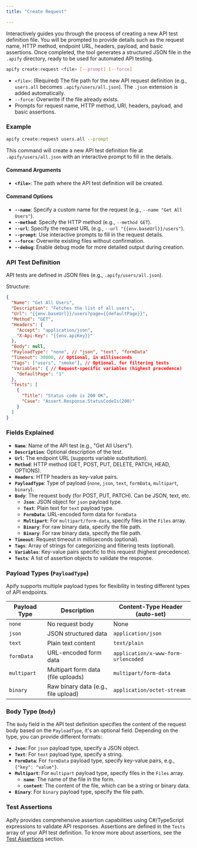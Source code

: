 ```yaml
---
title: "Create Request"

---
```


Interactively guides you through the process of creating a new API test definition file. You will be prompted to provide details such as the request name, HTTP method, endpoint URL, headers, payload, and basic assertions. Once completed, the tool generates a structured JSON file in the `.apify` directory, ready to be used for automated API testing.

```bash
apify create:request <file> [--prompt] [--force]
```
- `<file>`: (Required) The file path for the new API request definition (e.g., `users.all` becomes `.apify/users/all.json`). The `.json` extension is added automatically.
- `--force`: Overwrite if the file already exists.
- Prompts for request name, HTTP method, URI, headers, payload, and basic assertions.

### Example

```bash
apify create:request users.all --prompt
```

This command will create a new API test definition file at `.apify/users/all.json` with an interactive prompt to fill in the details. 

#### Command Arguments
- **`<file>`**: The path where the API test definition will be created.

#### Command Options
- **`--name`**: Specify a custom name for the request (e.g., `--name "Get All Users"`).
- **`--method`**: Specify the HTTP method (e.g., `--method GET`).
- **`--url`**: Specify the request URL (e.g., `--url "{{env.baseUrl}}/users"`).
- **`--prompt`**: Use interactive prompts to fill in the request details.
- **`--force`**: Overwrite existing files without confirmation.
- **`--debug`**: Enable debug mode for more detailed output during creation.


### API Test Definition

API tests are defined in JSON files (e.g., `.apify/users/all.json`).

Structure:
```json
{
  "Name": "Get All Users",
  "Description": "Fetches the list of all users",
  "Url": "{{env.baseUrl}}/users?page={{defaultPage}}",
  "Method": "GET",
  "Headers": {
    "Accept": "application/json",
    "X-Api-Key": "{{env.apiKey}}"
  },
  "Body": null,
  "PayloadType": "none", // "json", "text", "formData"
  "Timeout": 30000, // Optional, in milliseconds
  "Tags": ["users", "smoke"], // Optional, for filtering tests
  "Variables": { // Request-specific variables (highest precedence)
    "defaultPage": "1"
  },
  "Tests": [
    {
      "Title": "Status code is 200 OK",
      "Case": "Assert.Response.StatusCodeIs(200)"
    }
  ]
}
```

### Fields Explained

- **`Name`**: Name of the API test (e.g., "Get All Users").
- **`Description`**: Optional description of the test.
- **`Url`**: The endpoint URL (supports variable substitution).
- **`Method`**: HTTP method (GET, POST, PUT, DELETE, PATCH, HEAD, OPTIONS).
- **`Headers`**: HTTP headers as key-value pairs.
- **`PayloadType`**: Type of payload (`none`, `json`, `text`, `formData`, `multipart`, `binary`).
- **`Body`**: The request body (for POST, PUT, PATCH). Can be JSON, text, etc.
  - **`Json`**: JSON object for `json` payload type.
  - **`Text`**: Plain text for `text` payload type.
  - **`FormData`**: URL-encoded form data for `formData`
  - **`Multipart`**: For `multipart/form-data`, specify files in the `Files` array.
  - **`Binary`**: For raw binary data, specify the file path.
  - **`Binary`**: For raw binary data, specify the file path.
- **`Timeout`**: Request timeout in milliseconds (optional).
- **`Tags`**: Array of strings for categorizing and filtering tests (optional).
- **`Variables`**: Key-value pairs specific to this request (highest precedence).
- **`Tests`**: A list of assertion objects to validate the response.

### Payload Types (`PayloadType`)

Apify supports multiple payload types for flexibility in testing different types of API endpoints.

| Payload Type | Description | Content-Type Header (auto-set) |
|--------------|-------------|--------------------------------|
| `none`       | No request body | None                           |
| `json`       | JSON structured data | `application/json`             |
| `text`       | Plain text content | `text/plain`                   |
| `formData`   | URL-encoded form data | `application/x-www-form-urlencoded` |
| `multipart`  | Multipart form data (file uploads) | `multipart/form-data`          |
| `binary`     | Raw binary data (e.g., file upload) | `application/octet-stream` |


### Body Type (`Body`)
The `Body` field in the API test definition specifies the content of the request body based on the `PayloadType`, it's an optional field. Depending on the type, you can provide different formats:
- **`Json`**: For `json` payload type, specify a JSON object.
- **`Text`**: For `text` payload type, specify a string.
- **`FormData`**: For `formData` payload type, specify key-value pairs, e.g., `{"key": "value"}`.
- **`Multipart`**: For `multipart` payload type, specify files in the `Files` array.
    - **`name`**: The name of the file in the form.
    - **`content`**: The content of the file, which can be a string or binary data.
- **`Binary`**: For `binary` payload type, specify the file path.


### Test Assertions

Apify provides comprehensive assertion capabilities using C#/TypeScript expressions to validate API responses. Assertions are defined in the `Tests` array of your API test definition. To know more about assertions, see the [Test Assertions](/docs/api-testing/assertions) section.